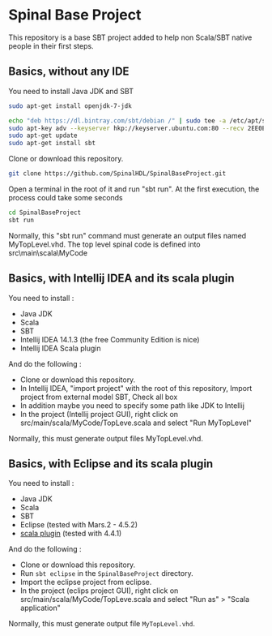 Spinal Base Project
============
This repository is a base SBT project added to help non Scala/SBT native people in their first steps.

## Basics, without any IDE

You need to install Java JDK and SBT

```sh
sudo apt-get install openjdk-7-jdk

echo "deb https://dl.bintray.com/sbt/debian /" | sudo tee -a /etc/apt/sources.list.d/sbt.list
sudo apt-key adv --keyserver hkp://keyserver.ubuntu.com:80 --recv 2EE0EA64E40A89B84B2DF73499E82A75642AC823
sudo apt-get update
sudo apt-get install sbt
```

Clone or download this repository.

```sh
git clone https://github.com/SpinalHDL/SpinalBaseProject.git
```

Open a terminal in the root of it and run "sbt run". At the first execution, the process could take some seconds

```sh
cd SpinalBaseProject
sbt run
```

Normally, this "sbt run" command must generate an output files named MyTopLevel.vhd.
The top level spinal code is defined into src\main\scala\MyCode

## Basics, with Intellij IDEA and its scala plugin

You need to install :

- Java JDK
- Scala
- SBT
- Intellij IDEA 14.1.3 (the free Community Edition is nice)
- Intellij IDEA Scala plugin

And do the following :

- Clone or download this repository.
- In Intellij IDEA, "import project" with the root of this repository, Import project from external model SBT, Check all box
- In addition maybe you need to specify some path like JDK to Intellij
- In the project (Intellij project GUI), right click on src/main/scala/MyCode/TopLeve.scala and select "Run MyTopLevel"

Normally, this must generate output files MyTopLevel.vhd.

## Basics, with Eclipse and its scala plugin

You need to install :

- Java JDK
- Scala
- SBT
- Eclipse (tested with Mars.2 - 4.5.2)
- [scala plugin](http://scala-ide.org/) (tested with 4.4.1)

And do the following :

- Clone or download this repository.
- Run ```sbt eclipse``` in the ```SpinalBaseProject``` directory.
- Import the eclipse project from eclipse.
- In the project (eclips project GUI), right click on src/main/scala/MyCode/TopLeve.scala and select "Run as" > "Scala application"

Normally, this must generate output file ```MyTopLevel.vhd```.

